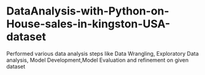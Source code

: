 # DataAnalysis-with-Python-on-House-sales-in-kingston-USA-dataset
Performed various data analysis steps like Data Wrangling, Exploratory Data analysis, Model Development,Model Evaluation and refinement on given dataset
